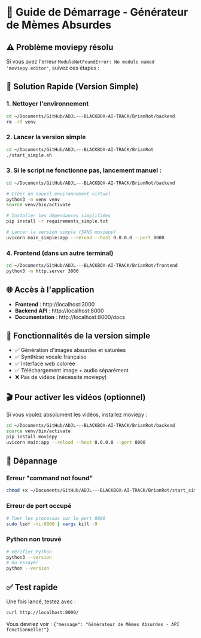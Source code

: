 # 🚀 Guide de Démarrage - Générateur de Mèmes Absurdes

## ⚠️ Problème moviepy résolu

Si vous avez l'erreur `ModuleNotFoundError: No module named 'moviepy.editor'`, suivez ces étapes :

## 🔧 Solution Rapide (Version Simple)

### 1. Nettoyer l'environnement
```bash
cd ~/Documents/GitHub/ADJL---BLACKBOX-AI-TRACK/BrianRot/backend
rm -rf venv
```

### 2. Lancer la version simple
```bash
cd ~/Documents/GitHub/ADJL---BLACKBOX-AI-TRACK/BrianRot
./start_simple.sh
```

### 3. Si le script ne fonctionne pas, lancement manuel :
```bash
cd ~/Documents/GitHub/ADJL---BLACKBOX-AI-TRACK/BrianRot/backend

# Créer un nouvel environnement virtuel
python3 -m venv venv
source venv/bin/activate

# Installer les dépendances simplifiées
pip install -r requirements_simple.txt

# Lancer la version simple (SANS moviepy)
uvicorn main_simple:app --reload --host 0.0.0.0 --port 8000
```

### 4. Frontend (dans un autre terminal)
```bash
cd ~/Documents/GitHub/ADJL---BLACKBOX-AI-TRACK/BrianRot/frontend
python3 -m http.server 3000
```

## 🌐 Accès à l'application
- **Frontend** : http://localhost:3000
- **Backend API** : http://localhost:8000
- **Documentation** : http://localhost:8000/docs

## 🎯 Fonctionnalités de la version simple
- ✅ Génération d'images absurdes et saturées
- ✅ Synthèse vocale française
- ✅ Interface web colorée
- ✅ Téléchargement image + audio séparément
- ❌ Pas de vidéos (nécessite moviepy)

## 🎬 Pour activer les vidéos (optionnel)

Si vous voulez absolument les vidéos, installez moviepy :
```bash
cd ~/Documents/GitHub/ADJL---BLACKBOX-AI-TRACK/BrianRot/backend
source venv/bin/activate
pip install moviepy
uvicorn main:app --reload --host 0.0.0.0 --port 8000
```

## 🐛 Dépannage

### Erreur "command not found"
```bash
chmod +x ~/Documents/GitHub/ADJL---BLACKBOX-AI-TRACK/BrianRot/start_simple.sh
```

### Erreur de port occupé
```bash
# Tuer les processus sur le port 8000
sudo lsof -ti:8000 | xargs kill -9
```

### Python non trouvé
```bash
# Vérifier Python
python3 --version
# Ou essayer
python --version
```

## ✅ Test rapide

Une fois lancé, testez avec :
```bash
curl http://localhost:8000/
```

Vous devriez voir : `{"message": "Générateur de Mèmes Absurdes - API fonctionnelle!"}`
